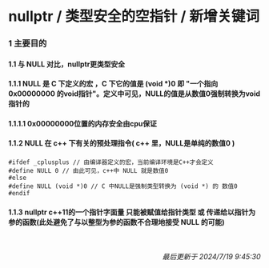 # nullptr / 类型安全的空指针 / 新增关键词<br>
### 1 主要目的<br>
#### 1.1 与 NULL 对比，nullptr更类型安全<br>
#### 1.1.1 NULL 是 C 下定义的宏 ，C 下它的值是 (void *)0 即 "一个指向 0x00000000 的void指针"。定义中可见，NULL的值是从数值0强制转换为void指针的<br>
#### 1.1.1.1 0x00000000位置的内存安全由cpu保证<br>
#### 1.1.2 NULL 在 c++ 下有关的预处理指令( c++ 里，NULL是单纯的数值0 )<br>
```#ifdef _cplusplus // 由编译器定义的宏，当前编译环境是C++才会定义```<br>
```#define NULL 0 // 由此可见，c++中 NULL 就是数值0```<br>
```#else```<br>
```#define NULL (void *)0 // C 中NULL是强制类型转换为 (void *) 的 数值0```<br>
```#endif```<br>
#### 1.1.3 nullptr c++11的一个指针字面量 只能被赋值给指针类型 或 传递给以指针为参的函数(此处避免了与以整型为参的函数不合理地接受 NULL 的可能)<br>
<br><p align="right">*最后更新于 2024/7/19 9:45:30*